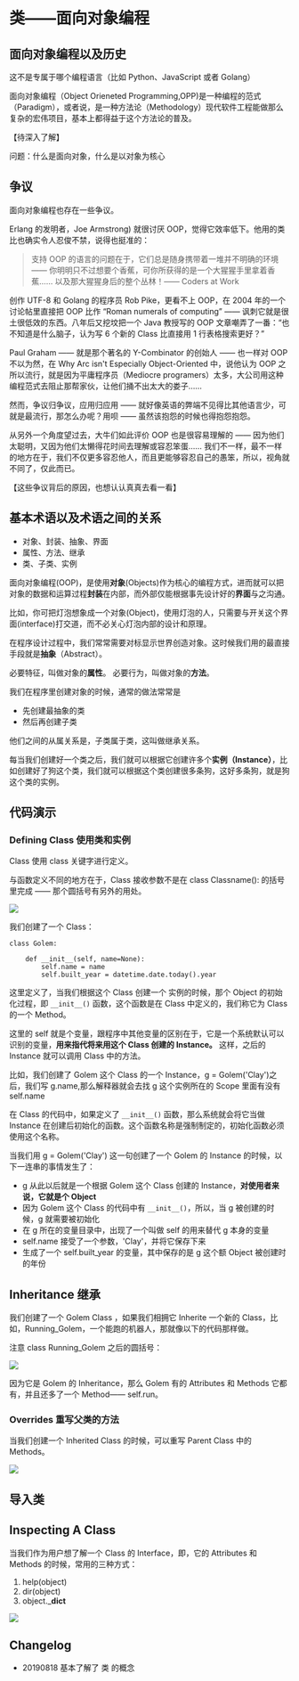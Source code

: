# 类——面向对象编程

## 面向对象编程以及历史

这不是专属于哪个编程语言（比如 Python、JavaScript 或者 Golang）

面向对象编程（Object Orieneted Programming,OPP)是一种编程的范式（Paradigm），或者说，是一种方法论（Methodology）现代软件工程能做那么复杂的宏伟项目，基本上都得益于这个方法论的普及。

【待深入了解】

问题：什么是面向对象，什么是以对象为核心

## 争议

面向对象编程也存在一些争议。

Erlang 的发明者，Joe Armstrong) 就很讨厌 OOP，觉得它效率低下。他用的类比也确实令人忍俊不禁，说得也挺准的：

> 支持 OOP 的语言的问题在于，它们总是随身携带着一堆并不明确的环境 —— 你明明只不过想要个香蕉，可你所获得的是一个大猩猩手里拿着香蕉…… 以及那大猩猩身后的整个丛林！—— Coders at Work

创作 UTF-8 和 Golang 的程序员 Rob Pike，更看不上 OOP，在 2004 年的一个讨论帖里直接把 OOP 比作 “Roman numerals of computing” —— 讽刺它就是很土很低效的东西。八年后又挖坟把一个 Java 教授写的 OOP 文章嘲弄了一番：“也不知道是什么脑子，认为写 6 个新的 Class 比直接用 1 行表格搜索更好？”

Paul Graham —— 就是那个著名的 Y-Combinator 的创始人 —— 也一样对 OOP 不以为然，在 Why Arc isn't Especially Object-Oriented 中，说他认为 OOP 之所以流行，就是因为平庸程序员（Mediocre programers）太多，大公司用这种编程范式去阻止那帮家伙，让他们捅不出太大的娄子……

然而，争议归争议，应用归应用 —— 就好像英语的弊端不见得比其他语言少，可就是最流行，那怎么办呢？用呗 —— 虽然该抱怨的时候也得抱怨抱怨。

从另外一个角度望过去，大牛们如此评价 OOP 也是很容易理解的 —— 因为他们太聪明，又因为他们太懒得花时间去理解或容忍笨蛋…… 我们不一样，最不一样的地方在于，我们不仅更多容忍他人，而且更能够容忍自己的愚笨，所以，视角就不同了，仅此而已。

【这些争议背后的原因，也想认认真真去看一看】

## 基本术语以及术语之间的关系 

- 对象、封装、抽象、界面
- 属性、方法、继承
- 类、子类、实例

面向对象编程(OOP)，是使用**对象**(Objects)作为核心的编程方式，进而就可以把对象的数据和运算过程**封装**在内部，而外部仅能根据事先设计好的**界面**与之沟通。

比如，你可把灯泡想象成一个对象(Object)，使用灯泡的人，只需要与开关这个界面(interface)打交道，而不必关心灯泡内部的设计和原理。

在程序设计过程中，我们常常需要对标显示世界创造对象。这时候我们用的最直接手段就是**抽象**（Abstract）。

必要特征，叫做对象的**属性**。
必要行为，叫做对象的**方法**。

我们在程序里创建对象的时候，通常的做法常常是

- 先创建最抽象的类
- 然后再创建子类

他们之间的从属关系是，子类属于类，这叫做继承关系。

每当我们创建好一个类之后，我们就可以根据它创建许多个**实例（Instance）**，比如创建好了狗这个类，我们就可以根据这个类创建很多条狗，这好多条狗，就是狗这个类的实例。

## 代码演示

### Defining Class 使用类和实例

Class 使用 class 关键字进行定义。

与函数定义不同的地方在于，Class 接收参数不是在 class Classname(): 的括号里完成 —— 那个圆括号有另外的用处。


![](https://ws1.sinaimg.cn/large/006tNc79ly1g647xgw0xtj30zo0n877m.jpg)

我们创建了一个 Class：

```
class Golem:

    def __init__(self, name=None):
        self.name = name
        self.built_year = datetime.date.today().year

```

这里定义了，当我们根据这个 Class 创建一个 实例的时候，那个 Object 的初始化过程，即 `__init__()` 函数，这个函数是在 Class 中定义的，我们称它为 Class 的一个 Method。

这里的 self 就是个变量，跟程序中其他变量的区别在于，它是一个系统默认可以识别的变量，**用来指代将来用这个 Class 创建的 Instance。** 这样，之后的 Instance 就可以调用 Class 中的方法。

比如，我们创建了 Golem 这个 Class 的一个 Instance，g = Golem('Clay')之后，我们写 g.name,那么解释器就会去找 g 这个实例所在的 Scope 里面有没有 self.name

在 Class 的代码中，如果定义了 `__init__()` 函数，那么系统就会将它当做 Instance 在创建后初始化的函数。这个函数名称是强制制定的，初始化函数必须使用这个名称。

当我们用 g = Golem('Clay') 这一句创建了一个 Golem 的 Instance 的时候，以下一连串的事情发生了：

- g 从此以后就是一个根据 Golem 这个 Class 创建的 Instance，**对使用者来说，它就是个 Object**
- 因为 Golem 这个 Class 的代码中有 `__init__()`，所以，当 g 被创建的时候，g 就需要被初始化
- 在 g 所在的变量目录中，出现了一个叫做 self 的用来替代 g 本身的变量
- self.name 接受了一个参数，'Clay'，并将它保存下来
- 生成了一个  self.built_year 的变量，其中保存的是 g 这个额 Object 被创建时的年份

## Inheritance 继承

我们创建了一个 Golem Class ，如果我们相拥它 Inherite 一个新的 Class，比如，Running_Golem，一个能跑的机器人，那就像以下的代码那样做。

注意 class Running_Golem 之后的圆括号：

![](https://ws3.sinaimg.cn/large/006tNc79ly1g648fozli4j31140diaby.jpg)

因为它是 Golem 的 Inheritance，那么 Golem 有的 Attributes 和 Methods 它都有，并且还多了一个 Method—— self.run。

### Overrides 重写父类的方法

当我们创建一个  Inherited Class 的时候，可以重写 Parent Class 中的 Methods。

![](https://ws1.sinaimg.cn/large/006tNc79ly1g648kd9wasj31180f2gnj.jpg)

## 导入类


## Inspecting A Class

当我们作为用户想了解一个 Class 的 Interface，即，它的 Attributes 和 Methods 的时候，常用的三种方式：

1. help(object)
2. dir(object)
3. object.___dict__

![](https://ws2.sinaimg.cn/large/006tNc79ly1g648p6g7vdj311y0sq0w0.jpg)



## Changelog

- 20190818 基本了解了 类 的概念

